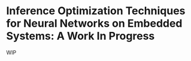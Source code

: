 # Inference Optimization Techniques for Neural Networks on Embedded Systems: A Work In Progress
WIP

